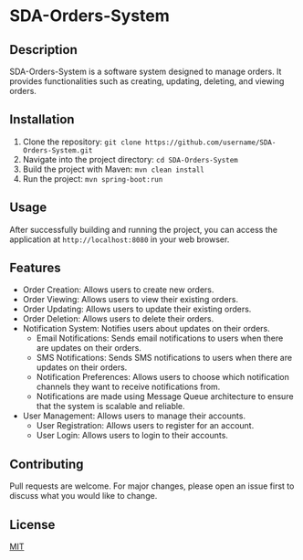 # SDA-Orders-System

## Description
SDA-Orders-System is a software system designed to manage orders. It provides functionalities such as creating, updating, deleting, and viewing orders.

## Installation
1. Clone the repository: `git clone https://github.com/username/SDA-Orders-System.git`
2. Navigate into the project directory: `cd SDA-Orders-System`
3. Build the project with Maven: `mvn clean install`
4. Run the project: `mvn spring-boot:run`

## Usage
After successfully building and running the project, you can access the application at `http://localhost:8080` in your web browser.

## Features
- Order Creation: Allows users to create new orders.
- Order Viewing: Allows users to view their existing orders.
- Order Updating: Allows users to update their existing orders.
- Order Deletion: Allows users to delete their orders.
- Notification System: Notifies users about updates on their orders.
  - Email Notifications: Sends email notifications to users when there are updates on their orders.
  - SMS Notifications: Sends SMS notifications to users when there are updates on their orders.
  - Notification Preferences: Allows users to choose which notification channels they want to receive notifications from.
  - Notifications are made using Message Queue architecture to ensure that the system is scalable and reliable.
- User Management: Allows users to manage their accounts.
    - User Registration: Allows users to register for an account.
    - User Login: Allows users to login to their accounts.

## Contributing
Pull requests are welcome. For major changes, please open an issue first to discuss what you would like to change.

## License
[MIT](https://choosealicense.com/licenses/mit/)